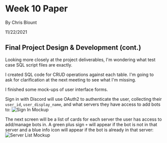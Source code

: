 # Week 10 Paper

By Chris Blount

11/22/2021

## Final Project Design & Development (cont.)

Looking more closely at the project deliverables, I'm wondering what test case SQL script files are exactly.

I created SQL code for CRUD operations against each table. I'm going to ask for clarification at the next meeting to see what I'm missing.

I finished some mock-ups of user interface forms.

Sign in with Discord will use OAuth2 to authenticate the user, collecting their `user_id`, `user_display_name`, and what servers they have access to add bots to:
![Sign In Mockup](https://bubbzdotdev.github.io/CIT-225-Papers/images/sign_in.PNG)

The next screen will be a list of cards for each server the user has access to add/manage bots in. A green plus sign `+` will appear if the bot is not in that server and a blue info icon will appear if the bot is already in that server:
![Server List Mockup](https://bubbzdotdev.github.io/CIT-225-Papers/images/your_servers.PNG)